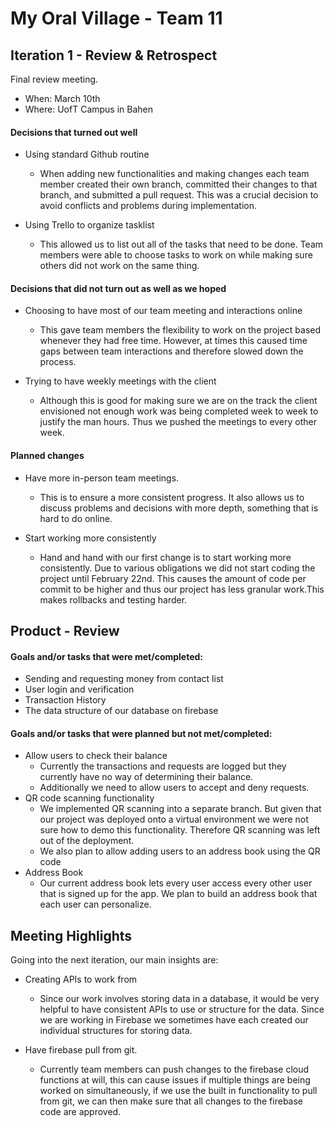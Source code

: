 # My Oral Village - Team 11

## Iteration 1 - Review & Retrospect

Final review meeting.
 * When: March 10th
 * Where: UofT Campus in Bahen

#### Decisions that turned out well

- Using standard Github routine 
  - When adding new functionalities and making changes each team member created their own branch, committed their changes to that branch, and submitted a pull request. This was a crucial decision to avoid conflicts and problems during implementation.

- Using Trello to organize tasklist 
  - This allowed us to list out all of the tasks that need to be done. Team members were able to choose tasks to work on while making sure others did not work on the same thing.


#### Decisions that did not turn out as well as we hoped

- Choosing to have most of our team meeting and interactions online
  - This gave team members the flexibility to work on the project based whenever they had free time. However, at times this caused time gaps between team interactions and therefore slowed down the process.

- Trying to have weekly meetings with the client
  - Although this is good for making sure we are on the track the client envisioned not enough work was being completed week to week to justify the man hours. Thus we pushed the meetings to every other week.

#### Planned changes

- Have more in-person team meetings.
  - This is to ensure a more consistent progress. It also allows us to discuss problems and decisions with more depth, something that is hard to do online.

- Start working more consistently
  - Hand and hand with our first change is to start working more consistently. Due to various obligations we did not start coding the project until February 22nd. This causes the amount of code per commit to be higher and thus our project has less granular work.This makes rollbacks and testing harder.


## Product - Review

#### Goals and/or tasks that were met/completed:

- Sending and requesting money from contact list
- User login and verification
- Transaction History
- The data structure of our database on firebase

#### Goals and/or tasks that were planned but not met/completed:

- Allow users to check their balance
  - Currently the transactions and requests are logged but they currently have no way of determining their balance.
  - Additionally we need to allow users to accept and deny requests.
- QR code scanning functionality
  - We implemented QR scanning into a separate branch. But given that our project was deployed onto a virtual environment we were not sure how to demo this functionality. Therefore QR scanning was left out of the deployment.
  - We also plan to allow adding users to an address book using the QR code
- Address Book
  - Our current address book lets every user access every other user that is signed up for the app. We plan to build an address book that each user can personalize.

## Meeting Highlights

Going into the next iteration, our main insights are:

- Creating APIs to work from
  - Since our work involves storing data in a database, it would be very helpful to have consistent APIs to use or structure for the data. Since we are working in Firebase we sometimes have each created our individual structures for storing data.   

- Have firebase pull from git.
  - Currently team members can push changes to the firebase cloud functions at will, this can cause issues if multiple things are being worked on simultaneously, if we use the built in functionality to pull from git, we can then make sure that all changes to the firebase code are approved.




